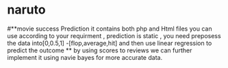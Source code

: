 # naruto
#**movie success Prediction
it contains both php and Html files you can use according to your requirment , prediction is static , you need preposess the data into[0,0.5,1] -[flop,average,hit] and then use linear regression to predict the outcome ** by using scores to reviews we can further implement it using navie bayes for more accurate data. 
